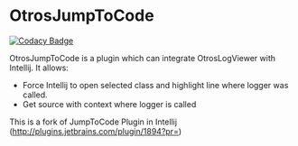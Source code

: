 OtrosJumpToCode
===============
[![Codacy Badge](https://api.codacy.com/project/badge/grade/f226d72fad8d4a569e77eef237b9c01d)](https://www.codacy.com/app/krzysztof-otrebski/OtrosJumpToCode)

OtrosJumpToCode is a plugin which can integrate OtrosLogViewer with Intellij. It allows:
 * Force Intellij to open selected class and highlight line where logger was called.
 * Get source with context where logger is called
 
This is a fork of JumpToCode Plugin in Intellij (http://plugins.jetbrains.com/plugin/1894?pr=)
